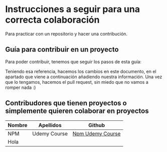 # Instrucciones a seguir para una correcta colaboración
Para practicar con un repositorio y hacer una contribución.

## Guía para contribuir en un proyecto

Para poder contribuir, tenemos que seguir los pasos de esta guía: [](./CONTRIBUTING.md)

Teniendo esa referencia, hacemos los cambios en este documento, en el apartado que viene a continuación añadiendo nuestra información. Una vez que lo tengamos, hacemos el pull request, sin miedo que no vamos a romper nada :)

## Contribudores que tienen proyectos o simplemente quieren colaborar en proyectos

|  Nombre |  Apellidos |  Github | 
|---|---|---|
| NPM  | Udemy Course  | [Npm Udemy Course](https://github.com/npm-udemy-course) |
|  Hola |   |   |
